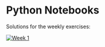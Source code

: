 # Python Notebooks

Solutions for the weekly exercises:

[![Week 1](https://mybinder.org/badge_logo.svg)](https://mybinder.org/v2/gh/Paepke-cph/PythonNotebooks.git/master?urlpath=week1%2F01-Exercise-Solution.ipynb)
